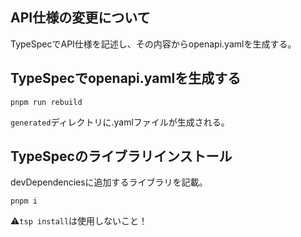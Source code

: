 ## API仕様の変更について
TypeSpecでAPI仕様を記述し、その内容からopenapi.yamlを生成する。

## TypeSpecでopenapi.yamlを生成する
```
pnpm run rebuild
```
`generated`ディレクトリに.yamlファイルが生成される。

## TypeSpecのライブラリインストール
devDependenciesに追加するライブラリを記載。
```
pnpm i
```
⚠️`tsp install`は使用しないこと！
